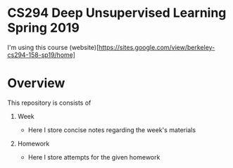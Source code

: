 # CS294 Deep Unsupervised Learning Spring 2019
I'm using this course (website)[https://sites.google.com/view/berkeley-cs294-158-sp19/home]

# Overview
This repository is consists of
1. Week
   - Here I store concise notes regarding the week's materials

2. Homework
   - Here I store attempts for the given homework
